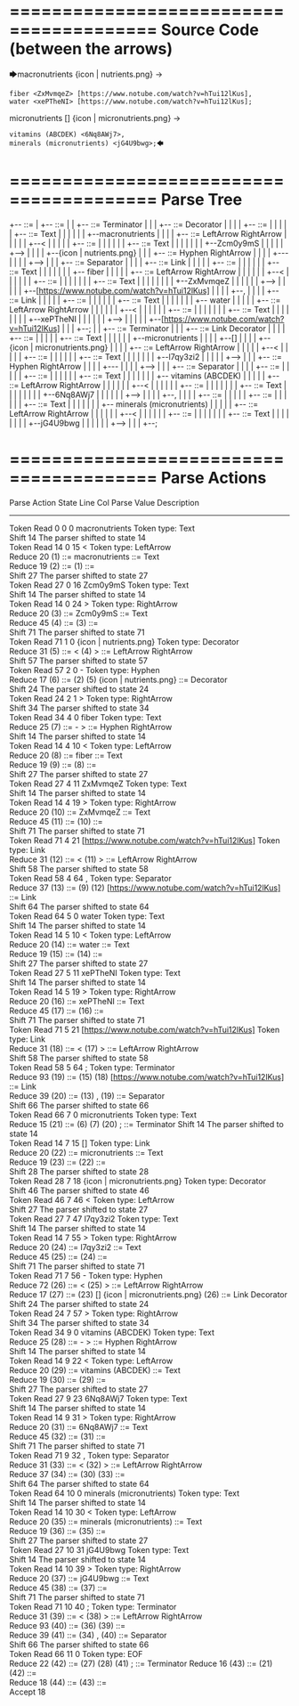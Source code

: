========================================
Source Code (between the arrows)
========================================

🡆macronutrients <Zcm0y9mS> 
{icon | nutrients.png}
->

    fiber <ZxMvmqeZ> [https://www.notube.com/watch?v=hTui12lKus],
    water <xePTheNI> [https://www.notube.com/watch?v=hTui12lKus];

micronutrients [] {icon | micronutrients.png} <l7qy3zi2>->

    vitamins (ABCDEK) <6Nq8AWj7>,
    minerals (micronutrients) <jG4U9bwg>;🡄

========================================
Parse Tree
========================================

+--<scripture> ::= <expression-list>
|  +--<expression-list> ::= <expression> <expression>
|  |  +--<expression> ::= <item> <producer> <item-or-expression-list> Terminator
|  |  |  +--<item> ::= <text> <tag> Decorator
|  |  |  |  +--<text> ::= <text-chunk>
|  |  |  |  |  +--<text-chunk> ::= Text
|  |  |  |  |  |  +--macronutrients 
|  |  |  |  +--<tag> ::= LeftArrow <text> RightArrow
|  |  |  |  |  +--<
|  |  |  |  |  +--<text> ::= <text-chunk>
|  |  |  |  |  |  +--<text-chunk> ::= Text
|  |  |  |  |  |  |  +--Zcm0y9mS
|  |  |  |  |  +-->
|  |  |  |  +--{icon | nutrients.png}
|  |  |  +--<producer> ::= Hyphen RightArrow
|  |  |  |  +---
|  |  |  |  +-->
|  |  |  +--<item-or-expression-list> ::= <item> Separator <item>
|  |  |  |  +--<item> ::= <text> <tag> Link
|  |  |  |  |  +--<text> ::= <text-chunk>
|  |  |  |  |  |  +--<text-chunk> ::= Text
|  |  |  |  |  |  |  +--    fiber 
|  |  |  |  |  +--<tag> ::= LeftArrow <text> RightArrow
|  |  |  |  |  |  +--<
|  |  |  |  |  |  +--<text> ::= <text-chunk>
|  |  |  |  |  |  |  +--<text-chunk> ::= Text
|  |  |  |  |  |  |  |  +--ZxMvmqeZ
|  |  |  |  |  |  +-->
|  |  |  |  |  +--[https://www.notube.com/watch?v=hTui12lKus]
|  |  |  |  +--,
|  |  |  |  +--<item> ::= <text> <tag> Link
|  |  |  |  |  +--<text> ::= <text-chunk>
|  |  |  |  |  |  +--<text-chunk> ::= Text
|  |  |  |  |  |  |  +--    water 
|  |  |  |  |  +--<tag> ::= LeftArrow <text> RightArrow
|  |  |  |  |  |  +--<
|  |  |  |  |  |  +--<text> ::= <text-chunk>
|  |  |  |  |  |  |  +--<text-chunk> ::= Text
|  |  |  |  |  |  |  |  +--xePTheNI
|  |  |  |  |  |  +-->
|  |  |  |  |  +--[https://www.notube.com/watch?v=hTui12lKus]
|  |  |  +--;
|  |  +--<expression> ::= <item> <producer> <item-or-expression-list> Terminator
|  |  |  +--<item> ::= <text> Link Decorator <tag>
|  |  |  |  +--<text> ::= <text-chunk>
|  |  |  |  |  +--<text-chunk> ::= Text
|  |  |  |  |  |  +--micronutrients 
|  |  |  |  +--[]
|  |  |  |  +--{icon | micronutrients.png}
|  |  |  |  +--<tag> ::= LeftArrow <text> RightArrow
|  |  |  |  |  +--<
|  |  |  |  |  +--<text> ::= <text-chunk>
|  |  |  |  |  |  +--<text-chunk> ::= Text
|  |  |  |  |  |  |  +--l7qy3zi2
|  |  |  |  |  +-->
|  |  |  +--<producer> ::= Hyphen RightArrow
|  |  |  |  +---
|  |  |  |  +-->
|  |  |  +--<item-or-expression-list> ::= <item> Separator <item>
|  |  |  |  +--<item> ::= <text> <tag>
|  |  |  |  |  +--<text> ::= <text-chunk>
|  |  |  |  |  |  +--<text-chunk> ::= Text
|  |  |  |  |  |  |  +--    vitamins (ABCDEK) 
|  |  |  |  |  +--<tag> ::= LeftArrow <text> RightArrow
|  |  |  |  |  |  +--<
|  |  |  |  |  |  +--<text> ::= <text-chunk>
|  |  |  |  |  |  |  +--<text-chunk> ::= Text
|  |  |  |  |  |  |  |  +--6Nq8AWj7
|  |  |  |  |  |  +-->
|  |  |  |  +--,
|  |  |  |  +--<item> ::= <text> <tag>
|  |  |  |  |  +--<text> ::= <text-chunk>
|  |  |  |  |  |  +--<text-chunk> ::= Text
|  |  |  |  |  |  |  +--    minerals (micronutrients) 
|  |  |  |  |  +--<tag> ::= LeftArrow <text> RightArrow
|  |  |  |  |  |  +--<
|  |  |  |  |  |  +--<text> ::= <text-chunk>
|  |  |  |  |  |  |  +--<text-chunk> ::= Text
|  |  |  |  |  |  |  |  +--jG4U9bwg
|  |  |  |  |  |  +-->
|  |  |  +--;


========================================
Parse Actions
========================================

Parse Action      State    Line     Col   Parse Value                                                       Description                                                            
---------------   -----   -----   -----   ---------------------------------------------------------------   -----------------------------------------------------------------------
Token Read            0       0       0   macronutrients                                                    Token type: Text                                                       
Shift                14                                                                                     The parser shifted to state 14                                         
Token Read           14       0      15   <                                                                 Token type: LeftArrow                                                  
Reduce               20                   (1) ::= macronutrients                                            <text-chunk> ::= Text                                                  
Reduce               19                   (2) ::= (1)                                                       <text> ::= <text-chunk>                                                
Shift                27                                                                                     The parser shifted to state 27                                         
Token Read           27       0      16   Zcm0y9mS                                                          Token type: Text                                                       
Shift                14                                                                                     The parser shifted to state 14                                         
Token Read           14       0      24   >                                                                 Token type: RightArrow                                                 
Reduce               20                   (3) ::= Zcm0y9mS                                                  <text-chunk> ::= Text                                                  
Reduce               45                   (4) ::= (3)                                                       <text> ::= <text-chunk>                                                
Shift                71                                                                                     The parser shifted to state 71                                         
Token Read           71       1       0   {icon | nutrients.png}                                            Token type: Decorator                                                  
Reduce               31                   (5) ::= < (4) >                                                   <tag> ::= LeftArrow <text> RightArrow                                  
Shift                57                                                                                     The parser shifted to state 57                                         
Token Read           57       2       0   -                                                                 Token type: Hyphen                                                     
Reduce               17                   (6) ::= (2) (5) {icon | nutrients.png}                            <item> ::= <text> <tag> Decorator                                      
Shift                24                                                                                     The parser shifted to state 24                                         
Token Read           24       2       1   >                                                                 Token type: RightArrow                                                 
Shift                34                                                                                     The parser shifted to state 34                                         
Token Read           34       4       0       fiber                                                         Token type: Text                                                       
Reduce               25                   (7) ::= - >                                                       <producer> ::= Hyphen RightArrow                                       
Shift                14                                                                                     The parser shifted to state 14                                         
Token Read           14       4      10   <                                                                 Token type: LeftArrow                                                  
Reduce               20                   (8) ::=     fiber                                                 <text-chunk> ::= Text                                                  
Reduce               19                   (9) ::= (8)                                                       <text> ::= <text-chunk>                                                
Shift                27                                                                                     The parser shifted to state 27                                         
Token Read           27       4      11   ZxMvmqeZ                                                          Token type: Text                                                       
Shift                14                                                                                     The parser shifted to state 14                                         
Token Read           14       4      19   >                                                                 Token type: RightArrow                                                 
Reduce               20                   (10) ::= ZxMvmqeZ                                                 <text-chunk> ::= Text                                                  
Reduce               45                   (11) ::= (10)                                                     <text> ::= <text-chunk>                                                
Shift                71                                                                                     The parser shifted to state 71                                         
Token Read           71       4      21   [https://www.notube.com/watch?v=hTui12lKus]                       Token type: Link                                                       
Reduce               31                   (12) ::= < (11) >                                                 <tag> ::= LeftArrow <text> RightArrow                                  
Shift                58                                                                                     The parser shifted to state 58                                         
Token Read           58       4      64   ,                                                                 Token type: Separator                                                  
Reduce               37                   (13) ::= (9) (12) [https://www.notube.com/watch?v=hTui12lKus]     <item> ::= <text> <tag> Link                                           
Shift                64                                                                                     The parser shifted to state 64                                         
Token Read           64       5       0       water                                                         Token type: Text                                                       
Shift                14                                                                                     The parser shifted to state 14                                         
Token Read           14       5      10   <                                                                 Token type: LeftArrow                                                  
Reduce               20                   (14) ::=     water                                                <text-chunk> ::= Text                                                  
Reduce               19                   (15) ::= (14)                                                     <text> ::= <text-chunk>                                                
Shift                27                                                                                     The parser shifted to state 27                                         
Token Read           27       5      11   xePTheNI                                                          Token type: Text                                                       
Shift                14                                                                                     The parser shifted to state 14                                         
Token Read           14       5      19   >                                                                 Token type: RightArrow                                                 
Reduce               20                   (16) ::= xePTheNI                                                 <text-chunk> ::= Text                                                  
Reduce               45                   (17) ::= (16)                                                     <text> ::= <text-chunk>                                                
Shift                71                                                                                     The parser shifted to state 71                                         
Token Read           71       5      21   [https://www.notube.com/watch?v=hTui12lKus]                       Token type: Link                                                       
Reduce               31                   (18) ::= < (17) >                                                 <tag> ::= LeftArrow <text> RightArrow                                  
Shift                58                                                                                     The parser shifted to state 58                                         
Token Read           58       5      64   ;                                                                 Token type: Terminator                                                 
Reduce               93                   (19) ::= (15) (18) [https://www.notube.com/watch?v=hTui12lKus]    <item> ::= <text> <tag> Link                                           
Reduce               39                   (20) ::= (13) , (19)                                              <item-or-expression-list> ::= <item> Separator <item>                  
Shift                66                                                                                     The parser shifted to state 66                                         
Token Read           66       7       0   micronutrients                                                    Token type: Text                                                       
Reduce               15                   (21) ::= (6) (7) (20) ;                                           <expression> ::= <item> <producer> <item-or-expression-list> Terminator
Shift                14                                                                                     The parser shifted to state 14                                         
Token Read           14       7      15   []                                                                Token type: Link                                                       
Reduce               20                   (22) ::= micronutrients                                           <text-chunk> ::= Text                                                  
Reduce               19                   (23) ::= (22)                                                     <text> ::= <text-chunk>                                                
Shift                28                                                                                     The parser shifted to state 28                                         
Token Read           28       7      18   {icon | micronutrients.png}                                       Token type: Decorator                                                  
Shift                46                                                                                     The parser shifted to state 46                                         
Token Read           46       7      46   <                                                                 Token type: LeftArrow                                                  
Shift                27                                                                                     The parser shifted to state 27                                         
Token Read           27       7      47   l7qy3zi2                                                          Token type: Text                                                       
Shift                14                                                                                     The parser shifted to state 14                                         
Token Read           14       7      55   >                                                                 Token type: RightArrow                                                 
Reduce               20                   (24) ::= l7qy3zi2                                                 <text-chunk> ::= Text                                                  
Reduce               45                   (25) ::= (24)                                                     <text> ::= <text-chunk>                                                
Shift                71                                                                                     The parser shifted to state 71                                         
Token Read           71       7      56   -                                                                 Token type: Hyphen                                                     
Reduce               72                   (26) ::= < (25) >                                                 <tag> ::= LeftArrow <text> RightArrow                                  
Reduce               17                   (27) ::= (23) [] {icon | micronutrients.png} (26)                 <item> ::= <text> Link Decorator <tag>                                 
Shift                24                                                                                     The parser shifted to state 24                                         
Token Read           24       7      57   >                                                                 Token type: RightArrow                                                 
Shift                34                                                                                     The parser shifted to state 34                                         
Token Read           34       9       0       vitamins (ABCDEK)                                             Token type: Text                                                       
Reduce               25                   (28) ::= - >                                                      <producer> ::= Hyphen RightArrow                                       
Shift                14                                                                                     The parser shifted to state 14                                         
Token Read           14       9      22   <                                                                 Token type: LeftArrow                                                  
Reduce               20                   (29) ::=     vitamins (ABCDEK)                                    <text-chunk> ::= Text                                                  
Reduce               19                   (30) ::= (29)                                                     <text> ::= <text-chunk>                                                
Shift                27                                                                                     The parser shifted to state 27                                         
Token Read           27       9      23   6Nq8AWj7                                                          Token type: Text                                                       
Shift                14                                                                                     The parser shifted to state 14                                         
Token Read           14       9      31   >                                                                 Token type: RightArrow                                                 
Reduce               20                   (31) ::= 6Nq8AWj7                                                 <text-chunk> ::= Text                                                  
Reduce               45                   (32) ::= (31)                                                     <text> ::= <text-chunk>                                                
Shift                71                                                                                     The parser shifted to state 71                                         
Token Read           71       9      32   ,                                                                 Token type: Separator                                                  
Reduce               31                   (33) ::= < (32) >                                                 <tag> ::= LeftArrow <text> RightArrow                                  
Reduce               37                   (34) ::= (30) (33)                                                <item> ::= <text> <tag>                                                
Shift                64                                                                                     The parser shifted to state 64                                         
Token Read           64      10       0       minerals (micronutrients)                                     Token type: Text                                                       
Shift                14                                                                                     The parser shifted to state 14                                         
Token Read           14      10      30   <                                                                 Token type: LeftArrow                                                  
Reduce               20                   (35) ::=     minerals (micronutrients)                            <text-chunk> ::= Text                                                  
Reduce               19                   (36) ::= (35)                                                     <text> ::= <text-chunk>                                                
Shift                27                                                                                     The parser shifted to state 27                                         
Token Read           27      10      31   jG4U9bwg                                                          Token type: Text                                                       
Shift                14                                                                                     The parser shifted to state 14                                         
Token Read           14      10      39   >                                                                 Token type: RightArrow                                                 
Reduce               20                   (37) ::= jG4U9bwg                                                 <text-chunk> ::= Text                                                  
Reduce               45                   (38) ::= (37)                                                     <text> ::= <text-chunk>                                                
Shift                71                                                                                     The parser shifted to state 71                                         
Token Read           71      10      40   ;                                                                 Token type: Terminator                                                 
Reduce               31                   (39) ::= < (38) >                                                 <tag> ::= LeftArrow <text> RightArrow                                  
Reduce               93                   (40) ::= (36) (39)                                                <item> ::= <text> <tag>                                                
Reduce               39                   (41) ::= (34) , (40)                                              <item-or-expression-list> ::= <item> Separator <item>                  
Shift                66                                                                                     The parser shifted to state 66                                         
Token Read           66      11       0                                                                     Token type: EOF                                                        
Reduce               22                   (42) ::= (27) (28) (41) ;                                         <expression> ::= <item> <producer> <item-or-expression-list> Terminator
Reduce               16                   (43) ::= (21) (42)                                                <expression-list> ::= <expression> <expression>                        
Reduce               18                   (44) ::= (43)                                                     <scripture> ::= <expression-list>                                      
Accept               18                                                                                                                                                            


